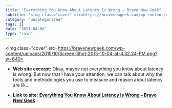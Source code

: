 ```yaml
---
title: "Everything You Know About Latency Is Wrong – Brave New Geek"
subtitle: '<img class="cover" src=https://bravenewgeek.com/wp-content/uploads/2015/10/Screen-Shot-2015-10-04-at...'
category: "uncategorized"
tags: []
date: "2021-04-06"
type: "rain"
---
```

<img class="cover" src=https://bravenewgeek.com/wp-content/uploads/2015/10/Screen-Shot-2015-10-04-at-4.32.24-PM.png?w=640>



* **Web site excerpt:** Okay, maybe not everything you know about latency is wrong. But now that I have your attention, we can talk about why the tools and methodologies you use to measure and reason about latency are lik…

* **Link to site:** **[Everything You Know About Latency Is Wrong – Brave New Geek](http://bravenewgeek.com/everything-you-know-about-latency-is-wrong)**